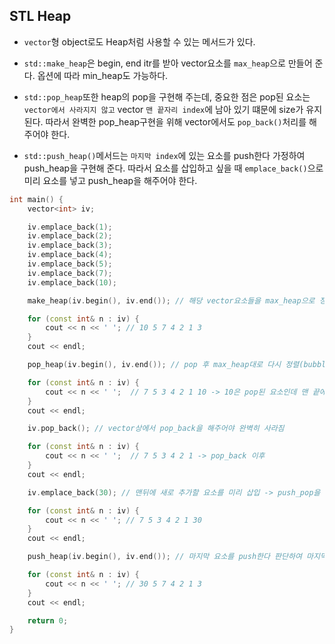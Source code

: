 ## STL Heap
- `vector`형 object로도 Heap처럼 사용할 수 있는 메서드가 있다.
- `std::make_heap`은 begin, end itr를 받아 vector요소를 `max_heap`으로 만들어 준다. 옵션에 따라 min_heap도 가능하다.
- `std::pop_heap`또한 heap의 pop을 구현해 주는데, 중요한 점은 pop된 요소는 `vector에서 사라지지 않고` vector `맨 끝자리 index`에 남아 있기 떄문에 size가 유지 된다. 따라서 완벽한 pop_heap구현을 위해 vector에서도 `pop_back()`처리를 해주어야 한다.

- `std::push_heap()`메서드는 `마지막 index`에 있는 요소를 push한다 가정하여 push_heap을 구현해 준다.
따라서 요소를 삽입하고 싶을 때 `emplace_back()`으로 미리 요소를 넣고 push_heap을 해주어야 한다.


```cpp
int main() {
	vector<int> iv;

	iv.emplace_back(1);
	iv.emplace_back(2);
	iv.emplace_back(3);
	iv.emplace_back(4);
	iv.emplace_back(5);
	iv.emplace_back(7);
	iv.emplace_back(10);

	make_heap(iv.begin(), iv.end()); // 해당 vector요소들을 max_heap으로 정렬

	for (const int& n : iv) {
		cout << n << ' '; // 10 5 7 4 2 1 3
	}
	cout << endl;

	pop_heap(iv.begin(), iv.end()); // pop 후 max_heap대로 다시 정렬(bubble swap)

	for (const int& n : iv) {
		cout << n << ' ';  // 7 5 3 4 2 1 10 -> 10은 pop된 요소인데 맨 끝에 남아있음.
	}
	cout << endl;

	iv.pop_back(); // vector상에서 pop_back을 해주어야 완벽히 사라짐

	for (const int& n : iv) {
		cout << n << ' ';  // 7 5 3 4 2 1 -> pop_back 이후
	}
	cout << endl;

	iv.emplace_back(30); // 맨뒤에 새로 추가할 요소를 미리 삽입 -> push_pop을 위함.

	for (const int& n : iv) {
		cout << n << ' '; // 7 5 3 4 2 1 30
	}
	cout << endl;

	push_heap(iv.begin(), iv.end()); // 마지막 요소를 push한다 판단하여 마지막 요소 기준 bubble swap 진행

	for (const int& n : iv) {
		cout << n << ' '; // 30 5 7 4 2 1 3
	}
	cout << endl;

	return 0;
}
```
